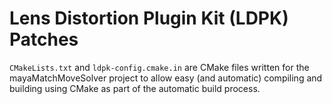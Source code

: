 # Lens Distortion Plugin Kit (LDPK) Patches

`CMakeLists.txt` and `ldpk-config.cmake.in` are CMake files written
for the mayaMatchMoveSolver project to allow easy (and automatic)
compiling and building using CMake as part of the automatic build
process.
